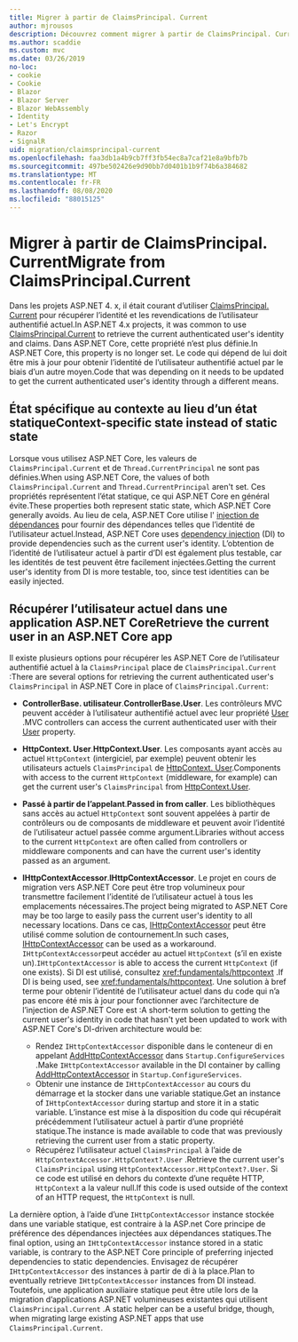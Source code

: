 ```yaml
---
title: Migrer à partir de ClaimsPrincipal. Current
author: mjrousos
description: Découvrez comment migrer à partir de ClaimsPrincipal. Current pour récupérer l’identité et les revendications de l’utilisateur authentifié actuel dans ASP.NET Core.
ms.author: scaddie
ms.custom: mvc
ms.date: 03/26/2019
no-loc:
- cookie
- Cookie
- Blazor
- Blazor Server
- Blazor WebAssembly
- Identity
- Let's Encrypt
- Razor
- SignalR
uid: migration/claimsprincipal-current
ms.openlocfilehash: faa3db1a4b9cb7ff3fb54ec8a7caf21e8a9bfb7b
ms.sourcegitcommit: 497be502426e9d90bb7d0401b1b9f74b6a384682
ms.translationtype: MT
ms.contentlocale: fr-FR
ms.lasthandoff: 08/08/2020
ms.locfileid: "88015125"
---
```

# <a name="migrate-from-claimsprincipalcurrent"></a><span data-ttu-id="540fe-103">Migrer à partir de ClaimsPrincipal. Current</span><span class="sxs-lookup"><span data-stu-id="540fe-103">Migrate from ClaimsPrincipal.Current</span></span>

<span data-ttu-id="540fe-104">Dans les projets ASP.NET 4. x, il était courant d’utiliser [ClaimsPrincipal. Current](/dotnet/api/system.security.claims.claimsprincipal.current) pour récupérer l’identité et les revendications de l’utilisateur authentifié actuel.</span><span class="sxs-lookup"><span data-stu-id="540fe-104">In ASP.NET 4.x projects, it was common to use [ClaimsPrincipal.Current](/dotnet/api/system.security.claims.claimsprincipal.current) to retrieve the current authenticated user's identity and claims.</span></span> <span data-ttu-id="540fe-105">Dans ASP.NET Core, cette propriété n’est plus définie.</span><span class="sxs-lookup"><span data-stu-id="540fe-105">In ASP.NET Core, this property is no longer set.</span></span> <span data-ttu-id="540fe-106">Le code qui dépend de lui doit être mis à jour pour obtenir l’identité de l’utilisateur authentifié actuel par le biais d’un autre moyen.</span><span class="sxs-lookup"><span data-stu-id="540fe-106">Code that was depending on it needs to be updated to get the current authenticated user's identity through a different means.</span></span>

## <a name="context-specific-state-instead-of-static-state"></a><span data-ttu-id="540fe-107">État spécifique au contexte au lieu d’un état statique</span><span class="sxs-lookup"><span data-stu-id="540fe-107">Context-specific state instead of static state</span></span>

<span data-ttu-id="540fe-108">Lorsque vous utilisez ASP.NET Core, les valeurs de `ClaimsPrincipal.Current` et de `Thread.CurrentPrincipal` ne sont pas définies.</span><span class="sxs-lookup"><span data-stu-id="540fe-108">When using ASP.NET Core, the values of both `ClaimsPrincipal.Current` and `Thread.CurrentPrincipal` aren't set.</span></span> <span data-ttu-id="540fe-109">Ces propriétés représentent l’état statique, ce qui ASP.NET Core en général évite.</span><span class="sxs-lookup"><span data-stu-id="540fe-109">These properties both represent static state, which ASP.NET Core generally avoids.</span></span> <span data-ttu-id="540fe-110">Au lieu de cela, ASP.NET Core utilise l' [injection de dépendances](xref:fundamentals/dependency-injection) pour fournir des dépendances telles que l’identité de l’utilisateur actuel.</span><span class="sxs-lookup"><span data-stu-id="540fe-110">Instead, ASP.NET Core uses [dependency injection](xref:fundamentals/dependency-injection) (DI) to provide dependencies such as the current user's identity.</span></span> <span data-ttu-id="540fe-111">L’obtention de l’identité de l’utilisateur actuel à partir d’DI est également plus testable, car les identités de test peuvent être facilement injectées.</span><span class="sxs-lookup"><span data-stu-id="540fe-111">Getting the current user's identity from DI is more testable, too, since test identities can be easily injected.</span></span>

## <a name="retrieve-the-current-user-in-an-aspnet-core-app"></a><span data-ttu-id="540fe-112">Récupérer l’utilisateur actuel dans une application ASP.NET Core</span><span class="sxs-lookup"><span data-stu-id="540fe-112">Retrieve the current user in an ASP.NET Core app</span></span>

<span data-ttu-id="540fe-113">Il existe plusieurs options pour récupérer les ASP.NET Core de l’utilisateur authentifié actuel à la `ClaimsPrincipal` place de `ClaimsPrincipal.Current` :</span><span class="sxs-lookup"><span data-stu-id="540fe-113">There are several options for retrieving the current authenticated user's `ClaimsPrincipal` in ASP.NET Core in place of `ClaimsPrincipal.Current`:</span></span>

* <span data-ttu-id="540fe-114">**ControllerBase. utilisateur**.</span><span class="sxs-lookup"><span data-stu-id="540fe-114">**ControllerBase.User**.</span></span> <span data-ttu-id="540fe-115">Les contrôleurs MVC peuvent accéder à l’utilisateur authentifié actuel avec leur propriété [User](/dotnet/api/microsoft.aspnetcore.mvc.controllerbase.user) .</span><span class="sxs-lookup"><span data-stu-id="540fe-115">MVC controllers can access the current authenticated user with their [User](/dotnet/api/microsoft.aspnetcore.mvc.controllerbase.user) property.</span></span>
* <span data-ttu-id="540fe-116">**HttpContext. User**.</span><span class="sxs-lookup"><span data-stu-id="540fe-116">**HttpContext.User**.</span></span> <span data-ttu-id="540fe-117">Les composants ayant accès au actuel `HttpContext` (intergiciel, par exemple) peuvent obtenir les utilisateurs actuels `ClaimsPrincipal` de [HttpContext. User](/dotnet/api/microsoft.aspnetcore.http.httpcontext.user).</span><span class="sxs-lookup"><span data-stu-id="540fe-117">Components with access to the current `HttpContext` (middleware, for example) can get the current user's `ClaimsPrincipal` from [HttpContext.User](/dotnet/api/microsoft.aspnetcore.http.httpcontext.user).</span></span>
* <span data-ttu-id="540fe-118">**Passé à partir de l’appelant**.</span><span class="sxs-lookup"><span data-stu-id="540fe-118">**Passed in from caller**.</span></span> <span data-ttu-id="540fe-119">Les bibliothèques sans accès au actuel `HttpContext` sont souvent appelées à partir de contrôleurs ou de composants de middleware et peuvent avoir l’identité de l’utilisateur actuel passée comme argument.</span><span class="sxs-lookup"><span data-stu-id="540fe-119">Libraries without access to the current `HttpContext` are often called from controllers or middleware components and can have the current user's identity passed as an argument.</span></span>
* <span data-ttu-id="540fe-120">**IHttpContextAccessor**.</span><span class="sxs-lookup"><span data-stu-id="540fe-120">**IHttpContextAccessor**.</span></span> <span data-ttu-id="540fe-121">Le projet en cours de migration vers ASP.NET Core peut être trop volumineux pour transmettre facilement l’identité de l’utilisateur actuel à tous les emplacements nécessaires.</span><span class="sxs-lookup"><span data-stu-id="540fe-121">The project being migrated to ASP.NET Core may be too large to easily pass the current user's identity to all necessary locations.</span></span> <span data-ttu-id="540fe-122">Dans ce cas, [IHttpContextAccessor](/dotnet/api/microsoft.aspnetcore.http.ihttpcontextaccessor) peut être utilisé comme solution de contournement.</span><span class="sxs-lookup"><span data-stu-id="540fe-122">In such cases, [IHttpContextAccessor](/dotnet/api/microsoft.aspnetcore.http.ihttpcontextaccessor) can be used as a workaround.</span></span> <span data-ttu-id="540fe-123">`IHttpContextAccessor`peut accéder au actuel `HttpContext` (s’il en existe un).</span><span class="sxs-lookup"><span data-stu-id="540fe-123">`IHttpContextAccessor` is able to access the current `HttpContext` (if one exists).</span></span> <span data-ttu-id="540fe-124">Si DI est utilisé, consultez <xref:fundamentals/httpcontext> .</span><span class="sxs-lookup"><span data-stu-id="540fe-124">If DI is being used, see <xref:fundamentals/httpcontext>.</span></span> <span data-ttu-id="540fe-125">Une solution à bref terme pour obtenir l’identité de l’utilisateur actuel dans du code qui n’a pas encore été mis à jour pour fonctionner avec l’architecture de l’injection de ASP.NET Core est :</span><span class="sxs-lookup"><span data-stu-id="540fe-125">A short-term solution to getting the current user's identity in code that hasn't yet been updated to work with ASP.NET Core's DI-driven architecture would be:</span></span>

  * <span data-ttu-id="540fe-126">Rendez `IHttpContextAccessor` disponible dans le conteneur di en appelant [AddHttpContextAccessor](https://github.com/aspnet/Hosting/issues/793) dans `Startup.ConfigureServices` .</span><span class="sxs-lookup"><span data-stu-id="540fe-126">Make `IHttpContextAccessor` available in the DI container by calling [AddHttpContextAccessor](https://github.com/aspnet/Hosting/issues/793) in `Startup.ConfigureServices`.</span></span>
  * <span data-ttu-id="540fe-127">Obtenir une instance de `IHttpContextAccessor` au cours du démarrage et la stocker dans une variable statique.</span><span class="sxs-lookup"><span data-stu-id="540fe-127">Get an instance of `IHttpContextAccessor` during startup and store it in a static variable.</span></span> <span data-ttu-id="540fe-128">L’instance est mise à la disposition du code qui récupérait précédemment l’utilisateur actuel à partir d’une propriété statique.</span><span class="sxs-lookup"><span data-stu-id="540fe-128">The instance is made available to code that was previously retrieving the current user from a static property.</span></span>
  * <span data-ttu-id="540fe-129">Récupérez l’utilisateur actuel `ClaimsPrincipal` à l’aide de `HttpContextAccessor.HttpContext?.User` .</span><span class="sxs-lookup"><span data-stu-id="540fe-129">Retrieve the current user's `ClaimsPrincipal` using `HttpContextAccessor.HttpContext?.User`.</span></span> <span data-ttu-id="540fe-130">Si ce code est utilisé en dehors du contexte d’une requête HTTP, `HttpContext` a la valeur null.</span><span class="sxs-lookup"><span data-stu-id="540fe-130">If this code is used outside of the context of an HTTP request, the `HttpContext` is null.</span></span>

<span data-ttu-id="540fe-131">La dernière option, à l’aide d’une `IHttpContextAccessor` instance stockée dans une variable statique, est contraire à la ASP.net Core principe de préférence des dépendances injectées aux dépendances statiques.</span><span class="sxs-lookup"><span data-stu-id="540fe-131">The final option, using an `IHttpContextAccessor` instance stored in a static variable, is contrary to the ASP.NET Core principle of preferring injected dependencies to static dependencies.</span></span> <span data-ttu-id="540fe-132">Envisagez de récupérer `IHttpContextAccessor` des instances à partir de di à la place.</span><span class="sxs-lookup"><span data-stu-id="540fe-132">Plan to eventually retrieve `IHttpContextAccessor` instances from DI instead.</span></span> <span data-ttu-id="540fe-133">Toutefois, une application auxiliaire statique peut être utile lors de la migration d’applications ASP.NET volumineuses existantes qui utilisent `ClaimsPrincipal.Current` .</span><span class="sxs-lookup"><span data-stu-id="540fe-133">A static helper can be a useful bridge, though, when migrating large existing ASP.NET apps that use `ClaimsPrincipal.Current`.</span></span>

